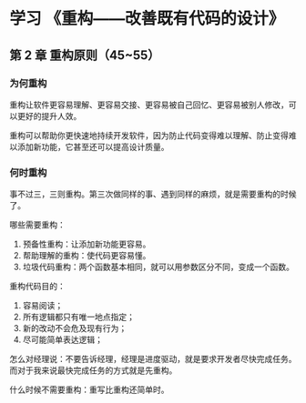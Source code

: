 # 学习 《重构——改善既有代码的设计》

## 第 2 章 重构原则（45~55）

### 为何重构

重构让软件更容易理解、更容易交接、更容易被自己回忆、更容易被别人修改，可以更好的提升人效。

重构可以帮助你更快速地持续开发软件，因为防止代码变得难以理解、防止变得难以添加新功能，它甚至还可以提高设计质量。

### 何时重构

事不过三，三则重构。第三次做同样的事、遇到同样的麻烦，就是需要重构的时候了。

哪些需要重构：

1. 预备性重构：让添加新功能更容易。
2. 帮助理解的重构：使代码更容易懂。
3. 垃圾代码重构：两个函数基本相同，就可以用参数区分不同，变成一个函数。

重构代码目的：

1. 容易阅读；
2. 所有逻辑都只有唯一地点指定；
3. 新的改动不会危及现有行为；
4. 尽可能简单表达逻辑；

怎么对经理说：不要告诉经理，经理是进度驱动，就是要求开发者尽快完成任务。而对于我来说最快完成任务的方式就是先重构。

什么时候不需要重构：重写比重构还简单时。
